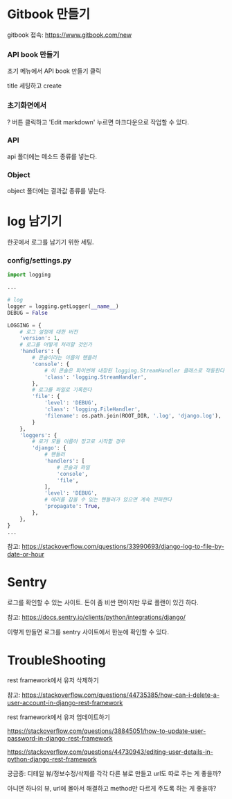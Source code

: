# Gitbook 만들기

gitbook 접속: https://www.gitbook.com/new

### API book 만들기

초기 메뉴에서 API book 만들기 클릭

title 세팅하고 create

### 초기화면에서

? 버튼 클릭하고 'Edit markdown' 누르면 마크다운으로 작업할 수 있다.

### API

api 폴더에는 메소드 종류를 넣는다.

### Object

object 폴더에는 결과값 종류를 넣는다.



# log 남기기

한곳에서 로그를 남기기 위한 세팅.

### config/settings.py

```python
import logging

...

# log
logger = logging.getLogger(__name__)
DEBUG = False

LOGGING = {
    # 로그 설정에 대한 버전
    'version': 1,
    # 로그를 어떻게 처리할 것인가
    'handlers': {
        # 콘솔이라는 이름의 핸들러
        'console': {
            # 이 콘솔은 파이썬에 내장된 logging.StreamHandler 클래스로 작동한다
            'class': 'logging.StreamHandler',
        },
        # 로그를 파일로 기록한다
        'file': {
            'level': 'DEBUG',
            'class': 'logging.FileHandler',
            'filename': os.path.join(ROOT_DIR, '.log', 'django.log'),
        }
    },
    'loggers': {
        # 로거 모듈 이름아 장고로 시작할 경우
        'django': {
            # 핸들러
            'handlers': [
                # 콘솔과 파일
                'console',
                'file',
            ],
            'level': 'DEBUG',
            # 에러를 잡을 수 있는 핸들러가 있으면 계속 전파한다
            'propagate': True,
        },
    },
}
...
```



참고: https://stackoverflow.com/questions/33990693/django-log-to-file-by-date-or-hour



# Sentry

로그를 확인할 수 있는 사이트. 돈이 좀 비싼 편이지만 무료 플랜이 있긴 하다.

참고: https://docs.sentry.io/clients/python/integrations/django/

이렇게 만들면 로그를 sentry 사이트에서 한눈에 확인할 수 있다.



# TroubleShooting

rest framework에서 유저 삭제하기

참고: https://stackoverflow.com/questions/44735385/how-can-i-delete-a-user-account-in-django-rest-framework



rest framework에서 유저 업데이트하기

https://stackoverflow.com/questions/38845051/how-to-update-user-password-in-django-rest-framework

https://stackoverflow.com/questions/44730943/editing-user-details-in-python-django-rest-framework

궁금증: 디테일 뷰/정보수정/삭제를 각각 다른 뷰로 만들고 url도 따로 주는 게 좋을까?

아니면 하나의 뷰, url에 몰아서 해결하고 method만 다르게 주도록 하는 게 좋을까?